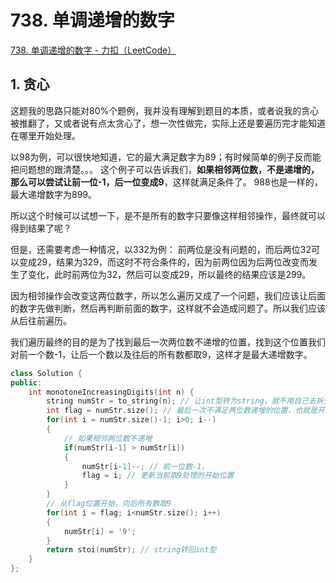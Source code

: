 # 738. 单调递增的数字

[738. 单调递增的数字 - 力扣（LeetCode）](https://leetcode.cn/problems/monotone-increasing-digits/)



## 1. 贪心

这题我的思路只能对80%个题例，我并没有理解到题目的本质，或者说我的贪心被推翻了，又或者说有点太贪心了，想一次性做完，实际上还是要遍历完才能知道在哪里开始处理。

以98为例，可以很快地知道，它的最大满足数字为89；有时候简单的例子反而能把问题想的跟清楚。。。
这个例子可以告诉我们，**如果相邻两位数，不是递增的，那么可以尝试让前一位-1，后一位变成9**，这样就满足条件了。
988也是一样的，最大递增数字为899。

所以这个时候可以试想一下，是不是所有的数字只要像这样相邻操作，最终就可以得到结果了呢？

但是，还需要考虑一种情况，以332为例：
前两位是没有问题的，而后两位32可以变成29，结果为329，而这时不符合条件的，因为前两位因为后两位改变而发生了变化，此时前两位为32，然后可以变成29，所以最终的结果应该是299。

因为相邻操作会改变这两位数字，所以怎么遍历又成了一个问题，我们应该让后面的数字先做判断，然后再判断前面的数字，这样就不会造成问题了。所以我们应该从后往前遍历。

我们遍历最终的目的是为了找到最后一次两位数不递增的位置，找到这个位置我们对前一个数-1，让后一个数以及往后的所有数都取9，这样才是最大递增数字。

```c++
class Solution {
public:
    int monotoneIncreasingDigits(int n) {
        string numStr = to_string(n); // 让int型转为string，就不用自己去拆分了
        int flag = numStr.size(); // 最后一次不满足两位数递增的位置，也就是开始取9的位置
        for(int i = numStr.size()-1; i>0; i--)
        {
            // 如果相邻两位数不递增
            if(numStr[i-1] > numStr[i])
            {
                numStr[i-1]--; // 前一位数-1，
                flag = i; // 更新当前取9处理的开始位置
            }
        }
        // 从flag位置开始，向后所有数取9
        for(int i = flag; i<numStr.size(); i++)
        {
            numStr[i] = '9';
        }
        return stoi(numStr); // string转回int型
    }
};
```

